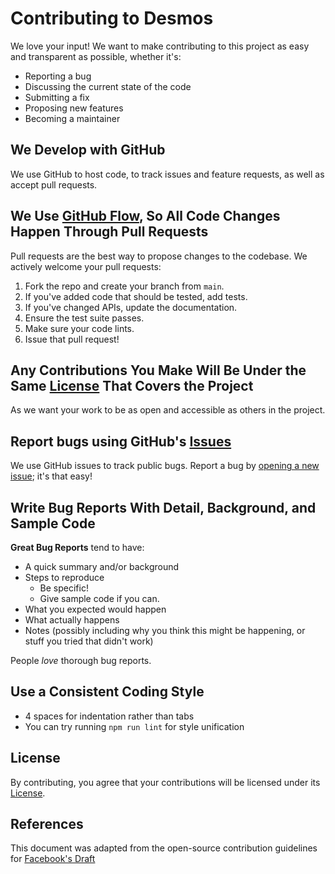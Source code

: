 # Contributing to Desmos

We love your input! We want to make contributing to this project as easy and transparent as possible, whether it's:

- Reporting a bug
- Discussing the current state of the code
- Submitting a fix
- Proposing new features
- Becoming a maintainer

## We Develop with GitHub

We use GitHub to host code, to track issues and feature requests, as well as accept pull requests.

## We Use [GitHub Flow](https://guides.github.com/introduction/flow/index.html), So All Code Changes Happen Through Pull Requests

Pull requests are the best way to propose changes to the codebase. We actively welcome your pull requests:

1. Fork the repo and create your branch from `main`.
2. If you've added code that should be tested, add tests.
3. If you've changed APIs, update the documentation.
4. Ensure the test suite passes.
5. Make sure your code lints.
6. Issue that pull request!

## Any Contributions You Make Will Be Under the Same [License](LICENSE) That Covers the Project

As we want your work to be as open and accessible as others in the project.

## Report bugs using GitHub's [Issues](https://github.com/in2workspace/in2-verifier-api/issues)

We use GitHub issues to track public bugs. Report a bug by [opening a new issue](https://github.com/in2workspace/in2-verifier-api/issues/new); it's that easy!

## Write Bug Reports With Detail, Background, and Sample Code

**Great Bug Reports** tend to have:

- A quick summary and/or background
- Steps to reproduce
    - Be specific!
    - Give sample code if you can.
- What you expected would happen
- What actually happens
- Notes (possibly including why you think this might be happening, or stuff you tried that didn't work)

People *love* thorough bug reports.

## Use a Consistent Coding Style

* 4 spaces for indentation rather than tabs
* You can try running `npm run lint` for style unification

## License

By contributing, you agree that your contributions will be licensed under its [License](LICENSE).

## References

This document was adapted from the open-source contribution guidelines for [Facebook's Draft](https://github.com/facebook/draft-js/blob/master/CONTRIBUTING.md)
